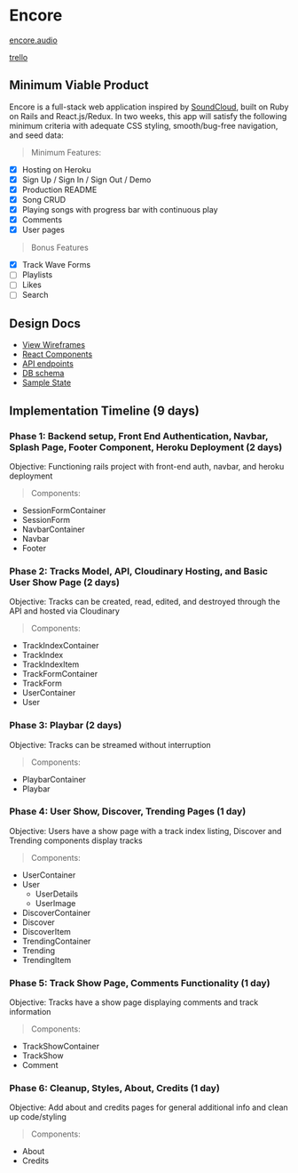 # Encore

[encore.audio](https://encore-audio.herokuapp.com/)

[trello](https://trello.com/b/w5o51KVc/encore)

## Minimum Viable Product

Encore is a full-stack web application inspired by [SoundCloud](http://www.soundcloud.com),
built on Ruby on Rails and React.js/Redux. In two weeks, this app will satisfy
the following minimum criteria with adequate CSS styling, smooth/bug-free navigation,
and seed data:

>Minimum Features:
- [x] Hosting on Heroku
- [x] Sign Up / Sign In / Sign Out / Demo
- [x] Production README
- [x] Song CRUD
- [x] Playing songs with progress bar with continuous play
- [x] Comments
- [x] User pages

>Bonus Features
- [x] Track Wave Forms
- [ ] Playlists
- [ ] Likes
- [ ] Search

## Design Docs
- [View Wireframes][wireframes]
- [React Components][components]
- [API endpoints][api-endpoints]
- [DB schema][schema]
- [Sample State][sample-state]

[wireframes]: ./docs/wireframes
[components]: ./docs/component-hierarchy.md
[sample-state]: ./docs/sample-state.md
[api-endpoints]: ./docs/api-endpoints.md
[schema]: ./docs/schema.md

## Implementation Timeline (9 days)

### Phase 1: Backend setup, Front End Authentication, Navbar, Splash Page, Footer Component, Heroku Deployment (2 days)
Objective: Functioning rails project with front-end auth, navbar, and heroku deployment

>Components:
- SessionFormContainer
- SessionForm
- NavbarContainer
- Navbar
- Footer

### Phase 2: Tracks Model, API, Cloudinary Hosting, and Basic User Show Page (2 days)
Objective: Tracks can be created, read, edited, and destroyed through the API and hosted via Cloudinary

>Components:
- TrackIndexContainer
- TrackIndex
- TrackIndexItem
- TrackFormContainer
- TrackForm
- UserContainer
- User

### Phase 3: Playbar (2 days)
Objective: Tracks can be streamed without interruption

>Components:
- PlaybarContainer
- Playbar

### Phase 4: User Show, Discover, Trending Pages (1 day)
Objective: Users have a show page with a track index listing, Discover and Trending components display tracks

>Components:
- UserContainer
- User
  - UserDetails
  - UserImage
- DiscoverContainer
- Discover
- DiscoverItem
- TrendingContainer
- Trending
- TrendingItem

### Phase 5: Track Show Page, Comments Functionality (1 day)
Objective: Tracks have a show page displaying comments and track information

>Components:
- TrackShowContainer
- TrackShow
- Comment

### Phase 6: Cleanup, Styles, About, Credits (1 day)
Objective: Add about and credits pages for general additional info and clean up code/styling

>Components:
- About
- Credits
